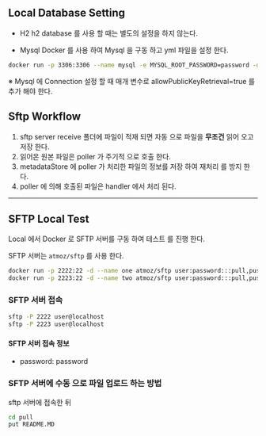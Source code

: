 ## Local Database Setting
- H2
h2 database 를 사용 할 때는 별도의 설정을 하지 않는다.

- Mysql
Docker 를 사용 하여 Mysql 을 구동 하고 yml 파일을 설정 한다.

```bash
docker run -p 3306:3306 --name mysql -e MYSQL_ROOT_PASSWORD=password -d mysql
```
※ Mysql 에 Connection 설정 할 때 매개 변수로 allowPublicKeyRetrieval=true 를 추가 해야 한다.

## Sftp Workflow

1. sftp server receive 폴더에 파일이 적재 되면 자동 으로 파일을 **무조건** 읽어 오고 저장 한다.
2. 읽어온 원본 파일은 poller 가 주기적 으로 호출 한다.
3. metadataStore 에 poller 가 처리한 파일의 정보를 저장 하여 재처리 를 방지 한다.
4. poller 에 의해 호출된 파일은 handler 에서 처리 된다.

---

## SFTP Local Test
Local 에서 Docker 로 SFTP 서버를 구동 하여 테스트 를 진행 한다.

SFTP 서버는 `atmoz/sftp` 를 사용 한다.

```bash
docker run -p 2222:22 -d --name one atmoz/sftp user:password:::pull,push
docker run -p 2223:22 -d --name two atmoz/sftp user:password:::pull,push
```

### SFTP 서버 접속
```bash
sftp -P 2222 user@localhost
sftp -P 2223 user@localhost
```

#### SFTP 서버 접속 정보
- password: password

### SFTP 서버에 수동 으로 파일 업로드 하는 방법

sftp 서버에 접속한 뒤
```bash
cd pull
put README.MD
```
